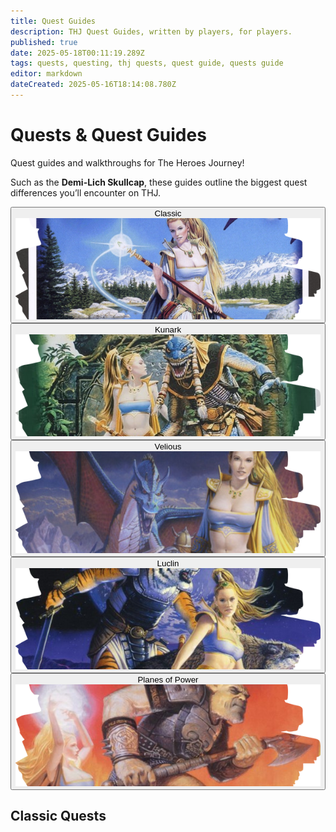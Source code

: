 ```yaml
---
title: Quest Guides
description: THJ Quest Guides, written by players, for players.
published: true
date: 2025-05-18T00:11:19.289Z
tags: quests, questing, thj quests, quest guide, quests guide
editor: markdown
dateCreated: 2025-05-16T18:14:08.780Z
---
```


<div class="quests-landing fade-in">
<div class="banner-card">
<h1>Quests &amp; Quest Guides</h1>
<p class="subtitle">Quest guides and walkthroughs for The Heroes Journey!</p>
</div>

<p class="intro">Such as the <strong>Demi-Lich Skullcap</strong>, these guides outline the biggest quest differences you’ll encounter on THJ.</p>

<div class="expansion-buttons">
<button class="exp-btn active" data-exp="classic">
<span>Classic</span>
<img src="/quests/classicbutton.png" alt="Classic">
</button>

<button class="exp-btn" data-exp="kunark">
<span>Kunark</span>
<img src="/quests/kunarkbutton.png" alt="Kunark">
</button>

<button class="exp-btn" data-exp="velious">
<span>Velious</span>
<img src="/quests/veliousbutton.png" alt="Velious">
</button>

<button class="exp-btn" data-exp="luclin">
<span>Luclin</span>
<img src="/quests/luclinbutton.png" alt="Luclin">
</button>

<button class="exp-btn" data-exp="pop">
<span>Planes&nbsp;of&nbsp;Power</span>
<img src="/quests/popbutton1.png" alt="Planes of Power">
</button>
</div>

<div class="quests-lists">
<div class="quests-list" id="classic">
<h2>Classic Quests</h2>
<ul><!-- Classic quests here --></ul>
</div>

<div class="quests-list" id="kunark" hidden>
<h2>Kunark Quests</h2>
<ul>
<li><a href="https://wiki.heroesjourneyemu.com/en/quests/demi-lich-skullcap">Demi-Lich Skullcap</a></li>
<li><a href="https://wiki.heroesjourneyemu.com/en/equipment-guide/epics">Epics 1.0</a></li>
</ul>
</div>

<div class="quests-list" id="velious" hidden>
<h2>Velious Quests</h2>
<ul><!-- Velious quests here --></ul>
</div>

<div class="quests-list" id="luclin" hidden>
<h2>Luclin Quests</h2>
<ul><!-- Luclin quests here --></ul>
</div>

<div class="quests-list" id="pop" hidden>
<h2>Planes of Power Quests</h2>
<ul><!-- PoP quests here --></ul>
</div>
</div>
</div>
